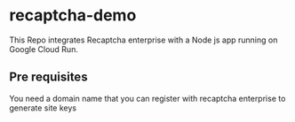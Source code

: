 # recaptcha-demo

This Repo integrates Recaptcha enterprise with a Node js app running on Google Cloud Run.

## Pre requisites
You need a domain name that you can register with recaptcha enterprise to generate site keys
